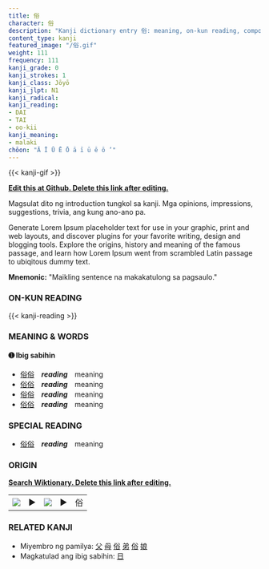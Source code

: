 ```yaml
---
title: 俗
character: 俗
description: "Kanji dictionary entry 俗: meaning, on-kun reading, compounds, origin, related kanji"
content_type: kanji
featured_image: "/俗.gif"
weight: 111
frequency: 111
kanji_grade: 0
kanji_strokes: 1
kanji_class: Jōyō
kanji_jlpt: N1
kanji_radical: 
kanji_reading: 
- DAI
- TAI
- oo-kii
kanji_meaning:
- malaki
chōon: "Ā Ī Ū Ē Ō ā ī ū ē ō ’"
---
```

[//]: # (Don't edit the line below. Kanji animated GIF code is automatically generated.)
{{< kanji-gif >}}

[//]: # (Edit below this line.)

**[Edit this at Github. Delete this link after editing.](https://github.com/tim0g/tim/tree/main/content/kanji/俗/index.md)**

Magsulat dito ng introduction tungkol sa kanji. Mga opinions, impressions, suggestions, trivia, ang kung ano-ano pa.

Generate Lorem Ipsum placeholder text for use in your graphic, print and web layouts, and discover plugins for your favorite writing, design and blogging tools. Explore the origins, history and meaning of the famous passage, and learn how Lorem Ipsum went from scrambled Latin passage to ubiqitous dummy text.
 
**Mnemonic:** "Maikling sentence na makakatulong sa pagsaulo."

### ON-KUN READING

[//]: # (Don't edit the line below. ON-KUN READING code is automatically generated.)
{{< kanji-reading >}}

### MEANING & WORDS

#### ➊ **Ibig sabihin**
  - [俗](../俗)[俗](../俗)　***reading***　meaning
  - [俗](../俗)[俗](../俗)　***reading***　meaning
  - [俗](../俗)[俗](../俗)　***reading***　meaning
  - [俗](../俗)[俗](../俗)　***reading***　meaning

### SPECIAL READING
  - [俗](../俗)[俗](../俗)　***reading***　meaning

### ORIGIN

**[Search Wiktionary. Delete this link after editing.](https://wiktionary.org/wiki/俗)**
<table class="kanji-table"><tr><td>
<img src="60px-俗-bronze.svg.png">
</td><td>▶</td><td>
<img src="60px-俗-oracle.svg.png">
</td><td>▶</td>
<td class="kanji-origin">俗</td>
</tr></table>

### RELATED KANJI
- Miyembro ng pamilya: [父](../父) [母](../母) [俗](../俗) [弟](../弟) [俗](../俗) [娘](../娘)
- Magkatulad ang ibig sabihin: [日](../日)
